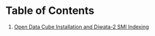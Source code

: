 # Table of Contents
1. [Open Data Cube Installation and Diwata-2 SMI Indexing](https://datacube-core.readthedocs.io/en/latest/installation/index.html)